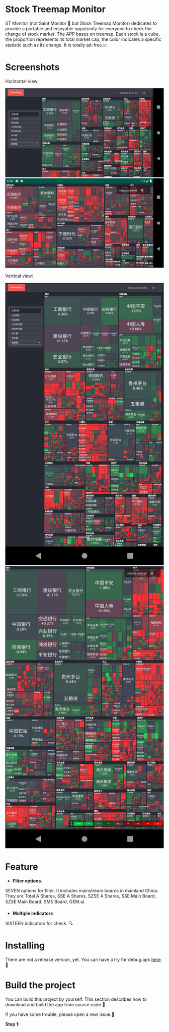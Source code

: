 # Stock Treemap Monitor

ST Monitor (not Saint Monitor 🤣 but Stock Treemap Monitor) dedicates to provide a portable and enjoyable oppotunity for everyone to check the change of stock market. The APP bases on treemap. Each stock is a cube, the proportion represents its total market cap, the color indicates a specific statistic such as its change. It is totally ad-free.📈

# Screenshots

Horizontal view:

![image](https://github.com/ESWZY/stock-treemap/blob/master/snapshot/Screenshot_2.png)
![image](https://github.com/ESWZY/stock-treemap/blob/master/snapshot/Screenshot_3.png)

Vertical view:

![image](https://github.com/ESWZY/stock-treemap/blob/master/snapshot/Screenshot_4.png)
![image](https://github.com/ESWZY/stock-treemap/blob/master/snapshot/Screenshot_5.png)

# Feature

* <b>Fliter options.</b>

SEVEN options for fliter. It includes mainstream boards in mainland China. They are Total A Shares, SSE A Shares, SZSE A Shares, SSE Main Board, SZSE Main Board, SME Board, GEM.📊

* <b>Multiple indicators</b>

SIXTEEN indicators for check. 🔍

# Installing

There are not a release version, yet. You can have a try for debug apk [here](https://github.com/ESWZY/stock-treemap/blob/master/apk/app-debug.apk).📱

# Build the project

You can build this project by yourself. This section describes how to download and build the app from source code.🔨

If you have some trouble, please open a new issue.🤭

**Step 1:**
